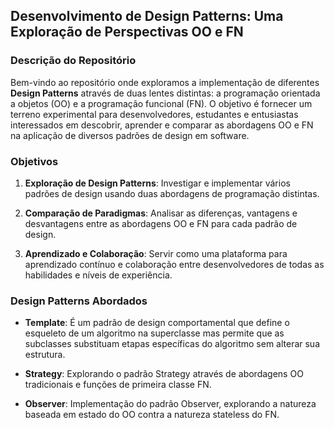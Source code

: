 ## Desenvolvimento de Design Patterns: Uma Exploração de Perspectivas OO e FN

### Descrição do Repositório

Bem-vindo ao repositório onde exploramos a implementação de diferentes **Design Patterns** através de duas lentes distintas: a programação orientada a objetos (OO) e a programação funcional (FN). O objetivo é fornecer um terreno experimental para desenvolvedores, estudantes e entusiastas interessados em descobrir, aprender e comparar as abordagens OO e FN na aplicação de diversos padrões de design em software.

### Objetivos

1. **Exploração de Design Patterns**: Investigar e implementar vários padrões de design usando duas abordagens de programação distintas.
    
2. **Comparação de Paradigmas**: Analisar as diferenças, vantagens e desvantagens entre as abordagens OO e FN para cada padrão de design.
    
3. **Aprendizado e Colaboração**: Servir como uma plataforma para aprendizado contínuo e colaboração entre desenvolvedores de todas as habilidades e níveis de experiência.
    

### Design Patterns Abordados

* **Template**: É um padrão de design comportamental que define o esqueleto de um algoritmo na superclasse mas permite que as subclasses substituam etapas específicas do algoritmo sem alterar sua estrutura.
    
* **Strategy**: Explorando o padrão Strategy através de abordagens OO tradicionais e funções de primeira classe FN.
    
* **Observer**: Implementação do padrão Observer, explorando a natureza baseada em estado do OO contra a natureza stateless do FN.
    